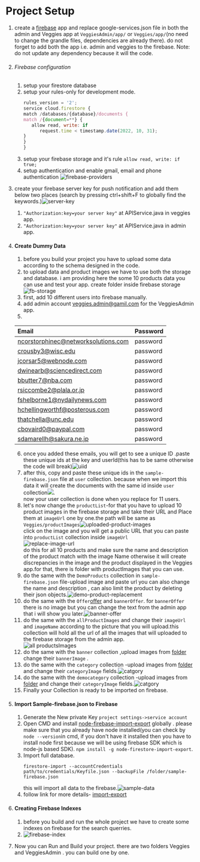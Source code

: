 # Project Setup
1. create a [firebase](https://nabeelj.medium.com/how-to-connect-your-android-app-to-firebase-7b2ccdc98f7e) app and replace google-services.json file in both the admin and Veggies app at `VeggiesAdmin/app/` or
`Veggies/app/`(no need to change the grandle files, dependencies are already there). do not forget to add both the app i.e. admin and veggies  to the firebase.
Note: do not update any dependency because it will the code.

2. ###### Firebase configuration
   1. setup your firestore database
   2. setup your rules-only for development mode.
         ```js 
      rules_version = '2';
      service cloud.firestore {
      match /databases/{database}/documents {
         match /{document=**} {
            allow read, write: if
               request.time < timestamp.date(2022, 10, 31);
         }
      }
      }
      ```
   3. setup your firebase storage and it's rule `allow read, write: if true;`
   4. setup authentication and enable gmail, email and phone authentication ![firebase-providers](assets/firebase-providers.png)
   
3. create your firebase server key for push notification
and add them below two places (search by pressing ctrl+shift+F to globally find the keywords.)![server-key](assets/firebase-server-key.png)
   1. `"Authorization:key=your server key"` at APIService.java in veggies app.
   2. `"Authorization:key=your server key"` at APIService.java in admin app.

4. #### Create Dummy Data
   1. before you build your project you have to upload some data according to the schema designed in the code.
   2. to upload data and product images we have to use both the storage and database. i am providing here the some 10 products data you can use and test your app. create folder inside firebase storage![fb-storage](assets/storage-folder.png)
   3. first, add 10 different users into firebase manually.
   4. add admin account veggies.admin@gamil.com for the VeggiesAdmin app.
   5. 
     | Email                               | Password |
     | :---------------------------------- | :------- |
     | ncorstorphinec@networksolutions.com | password |
     | crousby3@wisc.edu                   | password |
     | jcorsar5@webnode.com                | password |
     | dwinearb@sciencedirect.com          | password |
     | bbutter7@nba.com                    | password |
     | rsiccombe2@plala.or.jp              | password |
     | fshelborne1@nydailynews.com         | password |
     | hchellingworthf@posterous.com       | password |
     | thatchella@unc.edu                  | password |
     | cbovaird0@paypal.com                | password |
     | sdamarellh@sakura.ne.jp             | password |

   6. once you added these emails, you will get to see a unique ID .paste these unique ids at the key and userId(this has to be same otherwise the code will break)![uiid](assets/uiid.png)
   7. after this, copy and paste these unique ids in the `sample-firebase.json` file at `user` collection. because when we import this data it will create the documents with the same id inside `user` collection![](assets/uiid-placement-infirbase-collection-object.png).<br/> now your user collection is done when you replace for 11 users.
   8. let's now change the `productList`-for that you have to upload 10 product images in the firebase storage and take their URL and Place them at `imageUrl` one by one.the path will be same as `Veggies/productImages`![uploaded-product-images](assets/upload-product-images.png) <br/> click on the image and you will get a public URL that you can paste into `productList` collection inside `imageUrl` <br/>![replace-image-url](assets/replace-image-url.png)<br/>do this for all 10 products and make sure the name and description of the product match with the image Name otherwise it will create discrepancies in the image and the product displayed in the Veggies app.for that, there is folder with productImages that you can use.
   9. do the same with the `DemoProducts` collection in `sample-firebase.json` file-upload image and paste url you can also change the name and description , can also limit the product by deleting their json objects.![demo-product-replacement](assets/demoProductReplacement.png)
   10. do the same with the `Offer`[offer](assets/offer) and `bannerOffer`. for `bannerOffer` there is no image but you can change the text from the admin app that i will show you later.![banner-offer](assets/offer.png)
   11. do the same with the `allProductImages` and change their `imageUrl` and `imageName` according to the picture that you will upload.this collection will hold all the url of all the images that will uploaded to the firebase storage from the admin app.<br/>![all productsImages](assets/allProductsImages.png)
   12. do the same with the `banner` collection ,upload images from [folder](assets/banner) change their `bannerImage` .
   13. do the same with the `category` collection -upload images from [folder](assets/category) and change their `categoryImage` fields.![catgory](assets/change-category-image-url.png)
   14. do the same with the `democategory` collection -upload images from [folder](assets/democategory) and change their `categoryImage` fields.![catgory](assets/change-category-image-url.png)
   15. Finally your Collection is ready to be imported on firebase.
5. #### Import Sample-firebase.json to Firebase
   1. Generate the New private Key `project settings->service account`
   2. Open CMD and install [node-firebase-import-export](https://github.com/jloosli/node-firestore-import-export) globally . please make sure that you already have node installed(you can check by `node --version`in cmd, if you don't have it installed then you have to install node first because we will be using firebase SDK which is node-js based SDK). `npm install -g node-firestore-import-export`.
   3. Import full database.
      ```shell
      firestore-import --accountCredentials path/to/credentials/Keyfile.json --backupFile /folder/sample-firebase.json
      ```
      this will import all data to the firebase.![sample-data](assets/firebase-sample-data.png)
   4. follow link for more details- [import-export](Notes.md)  

6. #### Creating Firebase Indexes
   1. before you build and run the whole project we have to create some indexes on firebase for the search querries.
   2. ![firebase-index](assets/firebase-indexes.png)

7. Now you can Run and Build your project. there are two folders Veggies and VeggiesAdmin . you can build one by one.